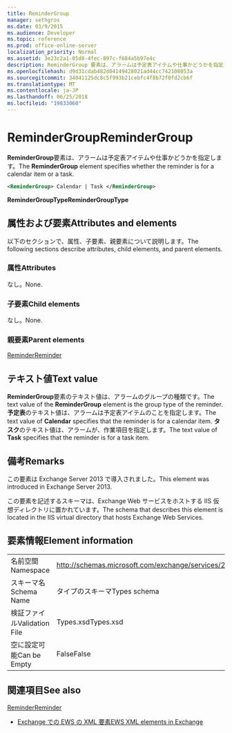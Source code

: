 ```yaml
---
title: ReminderGroup
manager: sethgros
ms.date: 03/9/2015
ms.audience: Developer
ms.topic: reference
ms.prod: office-online-server
localization_priority: Normal
ms.assetid: 3e23c2a1-05d8-4fec-897c-f684a5b97e4c
description: ReminderGroup 要素は、アラームは予定表アイテムや仕事かどうかを指定します。
ms.openlocfilehash: d9d31cdab482d04149428021ad44cc742108053a
ms.sourcegitcommit: 34041125dc8c5f993b21cebfc4f8b72f0fd2cb6f
ms.translationtype: MT
ms.contentlocale: ja-JP
ms.lasthandoff: 06/25/2018
ms.locfileid: "19833060"
---
```

# <a name="remindergroup"></a><span data-ttu-id="667ba-103">ReminderGroup</span><span class="sxs-lookup"><span data-stu-id="667ba-103">ReminderGroup</span></span>

<span data-ttu-id="667ba-104">**ReminderGroup**要素は、アラームは予定表アイテムや仕事かどうかを指定します。</span><span class="sxs-lookup"><span data-stu-id="667ba-104">The **ReminderGroup** element specifies whether the reminder is for a calendar item or a task.</span></span> 
  
```XML
<ReminderGroup> Calendar | Task </ReminderGroup>
```

 <span data-ttu-id="667ba-105">**ReminderGroupType**</span><span class="sxs-lookup"><span data-stu-id="667ba-105">**ReminderGroupType**</span></span>
## <a name="attributes-and-elements"></a><span data-ttu-id="667ba-106">属性および要素</span><span class="sxs-lookup"><span data-stu-id="667ba-106">Attributes and elements</span></span>

<span data-ttu-id="667ba-107">以下のセクションで、属性、子要素、親要素について説明します。</span><span class="sxs-lookup"><span data-stu-id="667ba-107">The following sections describe attributes, child elements, and parent elements.</span></span>
  
### <a name="attributes"></a><span data-ttu-id="667ba-108">属性</span><span class="sxs-lookup"><span data-stu-id="667ba-108">Attributes</span></span>

<span data-ttu-id="667ba-109">なし。</span><span class="sxs-lookup"><span data-stu-id="667ba-109">None.</span></span>
  
### <a name="child-elements"></a><span data-ttu-id="667ba-110">子要素</span><span class="sxs-lookup"><span data-stu-id="667ba-110">Child elements</span></span>

<span data-ttu-id="667ba-111">なし。</span><span class="sxs-lookup"><span data-stu-id="667ba-111">None.</span></span>
  
### <a name="parent-elements"></a><span data-ttu-id="667ba-112">親要素</span><span class="sxs-lookup"><span data-stu-id="667ba-112">Parent elements</span></span>

[<span data-ttu-id="667ba-113">Reminder</span><span class="sxs-lookup"><span data-stu-id="667ba-113">Reminder</span></span>](reminder.md)
  
## <a name="text-value"></a><span data-ttu-id="667ba-114">テキスト値</span><span class="sxs-lookup"><span data-stu-id="667ba-114">Text value</span></span>

<span data-ttu-id="667ba-115">**ReminderGroup**要素のテキスト値は、アラームのグループの種類です。</span><span class="sxs-lookup"><span data-stu-id="667ba-115">The text value of the **ReminderGroup** element is the group type of the reminder.</span></span> <span data-ttu-id="667ba-116">**予定表**のテキスト値は、アラームは予定表アイテムのことを指定します。</span><span class="sxs-lookup"><span data-stu-id="667ba-116">The text value of **Calendar** specifies that the reminder is for a calendar item.</span></span> <span data-ttu-id="667ba-117">**タスク**のテキスト値は、アラームが、作業項目を指定します。</span><span class="sxs-lookup"><span data-stu-id="667ba-117">The text value of **Task** specifies that the reminder is for a task item.</span></span> 
  
## <a name="remarks"></a><span data-ttu-id="667ba-118">備考</span><span class="sxs-lookup"><span data-stu-id="667ba-118">Remarks</span></span>

<span data-ttu-id="667ba-119">この要素は Exchange Server 2013 で導入されました。</span><span class="sxs-lookup"><span data-stu-id="667ba-119">This element was introduced in Exchange Server 2013.</span></span>
  
<span data-ttu-id="667ba-120">この要素を記述するスキーマは、Exchange Web サービスをホストする IIS 仮想ディレクトリに置かれています。</span><span class="sxs-lookup"><span data-stu-id="667ba-120">The schema that describes this element is located in the IIS virtual directory that hosts Exchange Web Services.</span></span>
  
## <a name="element-information"></a><span data-ttu-id="667ba-121">要素情報</span><span class="sxs-lookup"><span data-stu-id="667ba-121">Element information</span></span>

|||
|:-----|:-----|
|<span data-ttu-id="667ba-122">名前空間</span><span class="sxs-lookup"><span data-stu-id="667ba-122">Namespace</span></span>  <br/> |http://schemas.microsoft.com/exchange/services/2006/types  <br/> |
|<span data-ttu-id="667ba-123">スキーマ名</span><span class="sxs-lookup"><span data-stu-id="667ba-123">Schema Name</span></span>  <br/> |<span data-ttu-id="667ba-124">タイプのスキーマ</span><span class="sxs-lookup"><span data-stu-id="667ba-124">Types schema</span></span>  <br/> |
|<span data-ttu-id="667ba-125">検証ファイル</span><span class="sxs-lookup"><span data-stu-id="667ba-125">Validation File</span></span>  <br/> |<span data-ttu-id="667ba-126">Types.xsd</span><span class="sxs-lookup"><span data-stu-id="667ba-126">Types.xsd</span></span>  <br/> |
|<span data-ttu-id="667ba-127">空に設定可能</span><span class="sxs-lookup"><span data-stu-id="667ba-127">Can be Empty</span></span>  <br/> |<span data-ttu-id="667ba-128">False</span><span class="sxs-lookup"><span data-stu-id="667ba-128">False</span></span>  <br/> |
   
## <a name="see-also"></a><span data-ttu-id="667ba-129">関連項目</span><span class="sxs-lookup"><span data-stu-id="667ba-129">See also</span></span>



[<span data-ttu-id="667ba-130">Reminder</span><span class="sxs-lookup"><span data-stu-id="667ba-130">Reminder</span></span>](reminder.md)


- [<span data-ttu-id="667ba-131">Exchange での EWS の XML 要素</span><span class="sxs-lookup"><span data-stu-id="667ba-131">EWS XML elements in Exchange</span></span>](ews-xml-elements-in-exchange.md)


